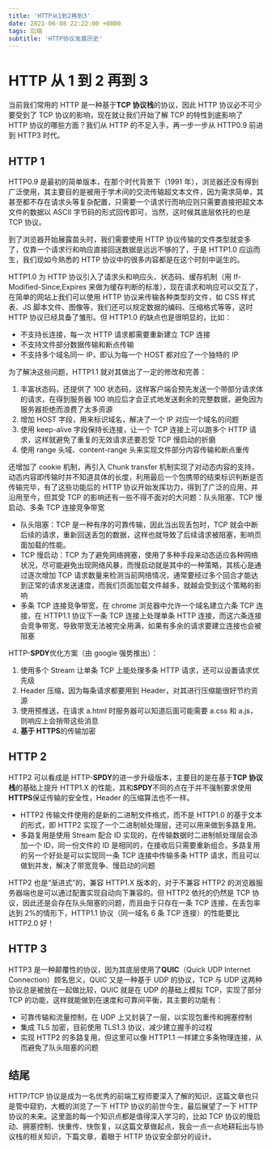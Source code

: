 ```yaml
---
title: 'HTTP从1到2再到3'
date: 2021-06-08 22:22:00 +0800
tags: 后端
subtitle: 'HTTP协议发展历史'
---
```


# HTTP 从 1 到 2 再到 3

当前我们常用的 HTTP 是一种基于**TCP 协议栈**的协议，因此 HTTP 协议必不可少要受到了 TCP 协议的影响，现在就让我们开始了解 TCP 的特性到底影响了 HTTP 协议的哪些方面？我们从 HTTP 的不足入手，再一步一步从 HTTP0.9 前进到 HTTP3 时代。

## HTTP 1

HTTP0.9 是最初的简单版本，在那个时代背景下（1991 年），浏览器还没有得到广泛使用，其主要目的是被用于学术间的交流传输超文本文件，因为需求简单，其甚至都不存在请求头等复杂配置，只需要一个请求行而响应则只需要直接把超文本文件的数据以 ASCII 字节码的形式回传即可，当然，这时候其底层依托的也是 TCP 协议。

到了浏览器开始展露苗头时，我们需要使用 HTTP 协议传输的文件类型就变多了，仅靠一个请求行和响应直接回送数据是远远不够的了，于是 HTTP1.0 应运而生，我们现如今熟悉的 HTTP 协议中的很多内容都是在这个时刻中诞生的。

HTTP1.0 为 HTTP 协议引入了请求头和响应头、状态码、缓存机制（用 If-Modified-Since,Expires 来做为缓存判断的标准），现在请求和响应可以交互了，在简单的网站上我们可以使用 HTTP 协议来传输各种类型的文件，如 CSS 样式表、JS 脚本文件、图像等，我们还可以规定数据的编码、压缩格式等等，这时 HTTP 协议已经具备了雏形。但 HTTP1.0 的缺点也是很明显的，比如：

- 不支持长连接，每一次 HTTP 请求都需要重新建立 TCP 连接
- 不支持文件部分数据传输和断点传输
- 不支持多个域名同一 IP，即认为每一个 HOST 都对应了一个独特的 IP

为了解决这些问题，HTTP1.1 就对其做出了一定的修改和完善：

1. 丰富状态码，还提供了 100 状态码，这样客户端会预先发送一个带部分请求体的请求，在得到服务器 100 响应后才会正式地发送剩余的完整数据，避免因为服务器拒绝而浪费了太多资源
2. 增加 HOST 字段，用来标识域名，解决了一个 IP 对应一个域名的问题
3. 使用 keep-alive 字段保持长连接，让一个 TCP 连接上可以跑多个 HTTP 请求，这样就避免了重复的无效请求还要忍受 TCP 慢启动的折磨
4. 使用 range 头域、content-range 头来实现文件部分内容传输和断点重传

还增加了 cookie 机制，再引入 Chunk transfer 机制实现了对动态内容的支持，动态内容即传输时并不知道具体的长度，利用最后一个包携带的结束标识判断是否传输完毕，有了这些功能后的 HTTP 协议开始发挥功力，得到了广泛的应用，并沿用至今，但其受 TCP 的影响还有一些不得不面对的大问题：队头阻塞、TCP 慢启动、多条 TCP 连接竞争带宽

- 队头阻塞：TCP 是一种有序的可靠传输，因此当出现丢包时，TCP 就会中断后续的请求，重新回送丢包的数据，这样也就导致了后续请求被阻塞，影响页面加载的性能。
- TCP 慢启动：TCP 为了避免网络拥塞，使用了多种手段来动态适应各种网络状况，尽可能避免出现网络风暴，而慢启动就是其中的一种策略，其核心是通过逐次增加 TCP 请求数量来检测当前网络情况，通常要经过多个回合才能达到正常的请求发送速度，而我们页面加载文件越多，就越会受到这个策略的影响
- 多条 TCP 连接竞争带宽，在 chrome 浏览器中允许一个域名建立六条 TCP 连接，在 HTTP1.1 协议下一条 TCP 连接上处理单条 HTTP 连接，而这六条连接会竞争带宽，导致带宽无法被完全用满，如果有多余的请求要建立连接也会被阻塞

HTTP-**SPDY**优化方案（由 google 强势推出）：

1. 使用多个 Stream 让单条 TCP 上能处理多条 HTTP 请求，还可以设置请求优先级
2. Header 压缩，因为每条请求都要用到 Header，对其进行压缩能很好节约资源
3. 使用预推送，在请求 a.html 时服务器可以知道后面可能需要 a.css 和 a.js，则响应上会捎带这些消息
4. **基于 HTTPS**的传输加密

## HTTP 2

HTTP2 可以看成是 HTTP-**SPDY**的进一步升级版本，主要目的是在基于**TCP 协议栈**的基础上提升 HTTP1.X 的性能，其和**SPDY**不同的点在于并不强制要求使用**HTTPS**保证传输的安全性，Header 的压缩算法也不一样。

- HTTP2 传输文件使用的是新的二进制文件格式，而不是 HTTP1.0 的基于文本的形式，即 HTTP2 实现了一个二进制帧处理层，还可以用来做到多路复用。
- 多路复用是使用 Stream 配合 ID 实现的，在传输数据时二进制帧处理层会添加一个 ID，同一份文件的 ID 是相同的，在接收后只需要重新组合。多路复用的另一个好处是可以实现同一条 TCP 连接中传输多条 HTTP 请求，而且可以做到并发，解决了带宽竞争、慢启动的问题

HTTP2 也是“渐进式”的，兼容 HTTP1.X 版本的，对于不兼容 HTTP2 的浏览器服务器端也是可以通过配置实现自动向下兼容的。但 HTTP2 依托的仍然是 TCP 协议，因此还是会存在队头阻塞的问题，而且由于只存在一条 TCP 连接，在丢包率达到 2%的情形下，HTTP1.1 协议（同一域名 6 条 TCP 连接）的性能要比 HTTP2.0 好！

## HTTP 3

HTTP3 是一种颠覆性的协议，因为其底层使用了**QUIC**（Quick UDP Internet Connection）顾名思义，QUIC 又是一种基于 UDP 的协议，TCP 与 UDP 这两种协议总是被放在一起做比较，QUIC 就是在 UDP 的基础上模拟 TCP，实现了部分 TCP 的功能，这样就能做到在速度和可靠间平衡，其主要的功能有：

- 可靠传输和流量控制，在 UDP 上又封装了一层，以实现包重传和拥塞控制
- 集成 TLS 加密，目前使用 TLS1.3 协议，减少建立握手的过程
- 实现 HTTP2 的多路复用，但这里可以像 HTTP1.1 一样建立多条物理连接，从而避免了队头阻塞的问题

## 结尾

HTTP/TCP 协议是成为一名优秀的前端工程师要深入了解的知识，这篇文章也只是管中窥豹，大概的浏览了一下 HTTP 协议的前世今生，最后展望了一下 HTTP 协议的未来。这里面的每一个知识点都是值得深入学习的，比如 TCP 协议的慢启动、拥塞控制、快重传、快恢复，以这篇文章做起点，我会一点一点地耕耘出与协议栈的相关知识，下篇文章，着眼于 HTTP 协议安全部分的设计。
